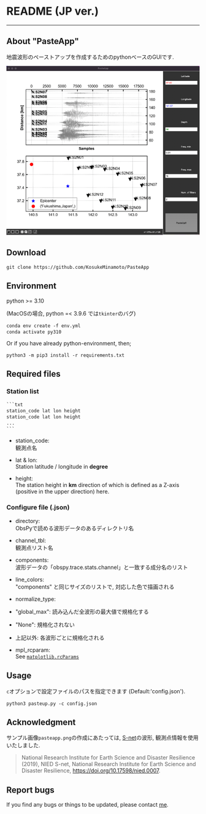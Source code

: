 # README (JP ver.)

---

## About "PasteApp"

地震波形のペーストアップを作成するためのpythonベースのGUIです. 

![pasteapp](/pasteapp.png "[2022 Fukushima earthquake](https://en.wikipedia.org/wiki/2022_Fukushima_earthquake))")



## Download

```
git clone https://github.com/KosukeMinamoto/PasteApp
```


## Environment

python >= 3.10

(MacOSの場合, python =< 3.9.6 では`tkinter`のバグ)

```
conda env create -f env.yml
conda activate py310
```

Or if you have already python-environment, then;
```
python3 -m pip3 install -r requirements.txt
```

## Required files

### Station list
	```txt
	station_code lat lon height
	station_code lat lon height
	... 
	```

* station_code:  
	観測点名

* lat & lon:  
	Station latitude / longitude in **degree**

* height:  
	The station height in **km** direction of which is defined as a Z-axis (positive in the upper direction) here.

### Configure file (.json)

* directory:  
ObsPyで読める波形データのあるディレクトリ名

* channel_tbl:  
観測点リスト名

* components:  
波形データの「obspy.trace.stats.channel」と一致する成分名のリスト

* line_colors:  
"components" と同じサイズのリストで, 対応した色で描画される

* normalize_type:  
* "global_max": 読み込んだ全波形の最大値で規格化する
* "None": 規格化されない
* 上記以外: 各波形ごとに規格化される

* mpl_rcparam:  
See [`matplotlib.rcParams`](https://matplotlib.org/stable/users/explain/customizing.html)

## Usage

`c`オプションで設定ファイルのパスを指定できます (Default:'config.json').

```
python3 pasteup.py -c config.json
```

## Acknowledgment

サンプル画像`pasteapp.png`の作成にあたっては, [S-net](https://www.seafloor.bosai.go.jp/S-net/)の波形, 観測点情報を使用いたしました. 

> National Research Institute for Earth Science and Disaster Resilience (2019), NIED S-net, National Research Institute for Earth Science and Disaster Resilience, https://doi.org/10.17598/nied.0007.

## Report bugs

If you find any bugs or things to be updated, please contact [me](kosuke.minamoto.s8@gmail.com).
